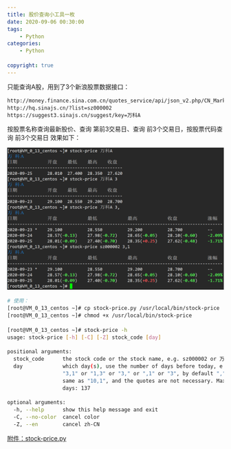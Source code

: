 ```yaml
---
title: 股价查询小工具一枚
date: 2020-09-06 00:30:00
tags:    
    - Python
categories:
    - Python

copyright: true
---
```




只能查询A股，用到了3个新浪股票数据接口：

```sh
http://money.finance.sina.com.cn/quotes_service/api/json_v2.php/CN_MarketData.getKLineData
http://hq.sinajs.cn/?list=sz000002
https://suggest3.sinajs.cn/suggest/key=万科A
```



<!-- more -->



按股票名称查询最新股价、查询 第前3交易日、查询 前3个交易日，按股票代码查询 前3个交易日 效果如下：



![image-20200928004218980](../assets/images2020/image-20200928004218980.png)



```sh
# 使用：
[root@VM_0_13_centos ~]# cp stock-price.py /usr/local/bin/stock-price
[root@VM_0_13_centos ~]# chmod +x /usr/local/bin/stock-price

[root@VM_0_13_centos ~]# stock-price -h
usage: stock-price [-h] [-C] [-Z] stock_code [day]

positional arguments:
  stock_code      the stock code or the stock name, e.g. sz000002 or 万科A
  day             which day(s), use the number of days before today, e.g.
                  "3,1" or "1,3" or "3," or ",1" or "3", by default "," is the
                  same as "10,1", and the quotes are not necessary. Maximum
                  days: 137

optional arguments:
  -h, --help      show this help message and exit
  -C, --no-color  cancel color
  -Z, --en        cancel zh-CN
```



[附件：stock-price.py](/assets/files/stock-price.py)

